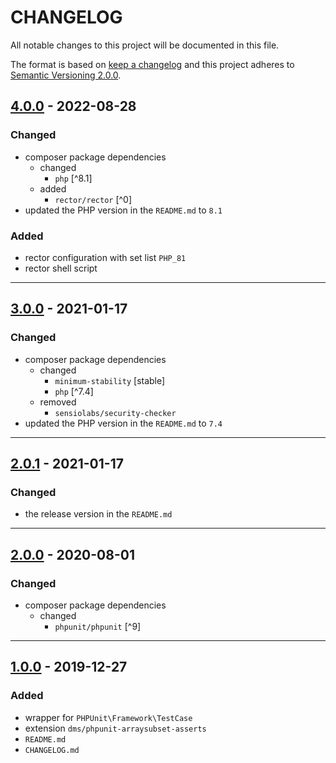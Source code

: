 # CHANGELOG

All notable changes to this project will be documented in this file.

The format is based on [keep a changelog][xtlink-keep-a-changelog]
and this project adheres to [Semantic Versioning 2.0.0][xtlink-semantic-versioning].

## [4.0.0] - 2022-08-28

### Changed

* composer package dependencies
  * changed
    * `php` [^8.1]
  * added
    * `rector/rector` [^0]
* updated the PHP version in the `README.md` to `8.1`

### Added

* rector configuration with set list `PHP_81`
* rector shell script

[4.0.0]: https://github.com/codekandis/phpunit/compare/3.0.0...4.0.0

---
## [3.0.0] - 2021-01-17

### Changed

* composer package dependencies
  * changed
    * `minimum-stability` [stable]
    * `php` [^7.4]
  * removed
    * `sensiolabs/security-checker`
* updated the PHP version in the `README.md` to `7.4`

[3.0.0]: https://github.com/codekandis/phpunit/compare/2.0.1...3.0.0

---
## [2.0.1] - 2021-01-17

### Changed

* the release version in the `README.md`

[2.0.1]: https://github.com/codekandis/phpunit/compare/2.0.0...2.0.1

---
## [2.0.0] - 2020-08-01

### Changed

* composer package dependencies
  * changed
    * `phpunit/phpunit` [^9]

[2.0.0]: https://github.com/codekandis/phpunit/compare/1.0.0...2.0.0

---
## [1.0.0] - 2019-12-27

### Added

* wrapper for `PHPUnit\Framework\TestCase`
* extension `dms/phpunit-arraysubset-asserts`
* `README.md`
* `CHANGELOG.md`

[1.0.0]: https://github.com/codekandis/phpunit/tree/1.0.0



[xtlink-keep-a-changelog]: http://keepachangelog.com/en/1.0.0/
[xtlink-semantic-versioning]: http://semver.org/spec/v2.0.0.html
